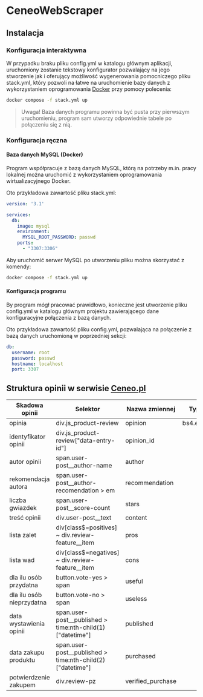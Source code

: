# CeneoWebScraper

## Instalacja

### Konfiguracja interaktywna

W przypadku braku pliku config.yml w katalogu głównym aplikacji, uruchomiony zostanie tekstowy konfigurator pozwalający na jego stworzenie jak i oferujący możliwość wygenerowania pomocniczego pliku stack.yml, który pozwoli na łatwe na uruchomienie bazy danych z wykorzystaniem oprogramowania [Docker](https://www.docker.com/get-started/) przy pomocy polecenia:

```bash
docker compose -f stack.yml up
```

> Uwaga! Baza danych programu powinna być pusta przy pierwszym uruchomieniu, program sam utworzy odpowiednie tabele po połączeniu się z nią.

### Konfiguracja ręczna

#### Baza danych MySQL (Docker)

Program współpracuje z bazą danych MySQL, którą na potrzeby m.in. pracy lokalnej można uruchomić z wykorzystaniem oprogramowania wirtualizacyjnego Docker.

Oto przykładowa zawartość pliku stack.yml:

```yml
version: '3.1'

services:
  db:
    image: mysql
    environment:
      MYSQL_ROOT_PASSWORD: passwd
    ports:
      - "3307:3306"
```

Aby uruchomić serwer MySQL po utworzeniu pliku można skorzystać z komendy:

```bash
docker compose -f stack.yml up
```

#### Konfiguracja programu

By program mógł pracować prawidłowo, konieczne jest utworzenie pliku config.yml w katalogu głównym projektu zawierającego dane konfiguracyjne połączenia z bazą danych.

Oto przykładowa zawartość pliku config.yml, pozwalająca na połączenie z bazą danych uruchomioną w poprzedniej sekcji:

```yml
db:
  username: root
  password: passwd
  hostname: localhost
  port: 3307
```
## Struktura opinii w serwisie [Ceneo.pl](https://www.ceneo.pl/101052360#tab=reviews)

|Skadowa opinii|Selektor|Nazwa zmiennej|Typ danych|
|--------------|--------|--------------|----------|
|opinia|div.js_product-review|opinion|bs4.element.Tag|
|identyfikator opinii|div.js_product-review\["data-entry-id"\]|opinion_id||
|autor opinii|span.user-post__author-name|author||
|rekomendacja autora|span.user-post__author-recomendation > em|recommendation||
|liczba gwiazdek|span.user-post__score-count|stars||
|treść opinii|div.user-post__text|content||
|lista zalet|div\[class$=positives\] ~ div.review-feature__item|pros||
|lista wad|div\[class$=negatives\] ~ div.review-feature__item|cons||
|dla ilu osób przydatna|button.vote-yes > span|useful||
|dla ilu osób nieprzydatna|button.vote-no > span|useless||
|data wystawienia opinii|span.user-post__published > time:nth-child(1)\["datetime"\]|published||
|data zakupu produktu|span.user-post__published > time:nth-child(2)\["datetime"\]|purchased||
|potwierdzenie zakupem|div.review-pz|verified_purchase||